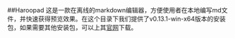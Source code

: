 ##Haroopad
这是一款在离线的markdown编辑器，方便使用者在本地编写md文件，并快速获得预览效果。在这个目录下我们提供了v0.13.1-win-x64版本的安装包，如果需要其他安装包，可以上其[官网](http://pad.haroopress.com/)下载。